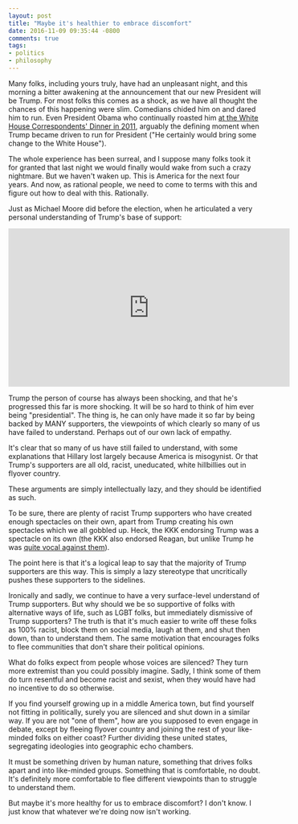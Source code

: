 ```yaml
---
layout: post
title: "Maybe it's healthier to embrace discomfort"
date: 2016-11-09 09:35:44 -0800
comments: true
tags:
- politics
- philosophy
---
```


Many folks, including yours truly, have had an unpleasant night, and this morning a bitter awakening at the announcement that our new President will be Trump.  For most folks this comes as a shock, as we have all thought the chances of this happening were slim.  Comedians chided him on and dared him to run.  Even President Obama who continually roasted him [at the White House Correspondents' Dinner in 2011](https://www.youtube.com/watch?v=n9mzJhvC-8E), arguably the defining moment when Trump became driven to run for President ("He certainly would bring some change to the White House").

The whole experience has been surreal, and I suppose many folks took it for granted that last night we would finally would wake from such a crazy nightmare.  But we haven't waken up.  This is America for the next four years.  And now, as rational people, we need to come to terms with this and figure out how to deal with this.  Rationally.

Just as Michael Moore did before the election, when he articulated a very personal understanding of Trump's base of support:

<iframe width="560" height="315" src="https://www.youtube.com/embed/YKeYbEOSqYc" frameborder="0" allowfullscreen></iframe>

Trump the person of course has always been shocking, and that he's progressed this far is more shocking.  It will be so hard to think of him ever being "presidential".  The thing is, he can only have made it so far by being backed by MANY supporters, the viewpoints of which clearly so many of us have failed to understand.  Perhaps out of our own lack of empathy.

It's clear that so many of us have still failed to understand, with some explanations that Hillary lost largely because America is misogynist.  Or that Trump's supporters are all old, racist, uneducated, white hillbillies out in flyover country.

These arguments are simply intellectually lazy, and they should be identified as such.

To be sure, there are plenty of racist Trump supporters who have created enough spectacles on their own, apart from Trump creating his own spectacles which we all gobbled up.  Heck, the KKK endorsing Trump was a spectacle on its own (the KKK also endorsed Reagan, but unlike Trump he was [quite vocal against them](http://www.nytimes.com/1984/05/02/us/reagan-spurns-klan-support.html)).

The point here is that it's a logical leap to say that the majority of Trump supporters are this way.  This is simply a lazy stereotype that uncritically pushes these supporters to the sidelines.

Ironically and sadly, we continue to have a very surface-level understand of Trump supporters.  But why should we be so supportive of folks with alternative ways of life, such as LGBT folks, but immediately dismissive of Trump supporters?  The truth is that it's much easier to write off these folks as 100% racist, block them on social media, laugh at them, and shut then down, than to understand them.  The same motivation that encourages folks to flee communities that don't share their political opinions.

What do folks expect from people whose voices are silenced?  They turn more extremist than you could possibly imagine.  Sadly, I think some of them do turn resentful and become racist and sexist, when they would have had no incentive to do so otherwise.

If you find yourself growing up in a middle America town, but find yourself not fitting in politically, surely you are silenced and shut down in a similar way.  If you are not "one of them", how are you supposed to even engage in debate, except by fleeing flyover country and joining the rest of your like-minded folks on either coast?  Further dividing these united states, segregating ideologies into geographic echo chambers.

It must be something driven by human nature, something that drives folks apart and into like-minded groups.  Something that is comfortable, no doubt.  It's definitely more comfortable to flee different viewpoints than to struggle to understand them.

But maybe it's more healthy for us to embrace discomfort?  I don't know.  I just know that whatever we're doing now isn't working.